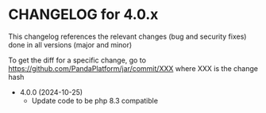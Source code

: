 CHANGELOG for 4.0.x
===================

This changelog references the relevant changes (bug and security fixes) done in all versions (major and minor)

To get the diff for a specific change, go to https://github.com/PandaPlatform/jar/commit/XXX where XXX is the change hash

* 4.0.0 (2024-10-25)
  * Update code to be php 8.3 compatible
